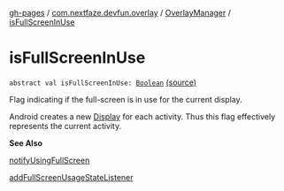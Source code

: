 [gh-pages](../../index.md) / [com.nextfaze.devfun.overlay](../index.md) / [OverlayManager](index.md) / [isFullScreenInUse](./is-full-screen-in-use.md)

# isFullScreenInUse

`abstract val isFullScreenInUse: `[`Boolean`](https://kotlinlang.org/api/latest/jvm/stdlib/kotlin/-boolean/index.html) [(source)](https://github.com/NextFaze/dev-fun/tree/master/devfun/src/main/java/com/nextfaze/devfun/overlay/Overlays.kt#L125)

Flag indicating if the full-screen is in use for the current display.

Android creates a new [Display](https://developer.android.com/reference/android/view/Display.html) for each activity. Thus this flag effectively represents the current activity.

**See Also**

[notifyUsingFullScreen](notify-using-full-screen.md)

[addFullScreenUsageStateListener](add-full-screen-usage-state-listener.md)


